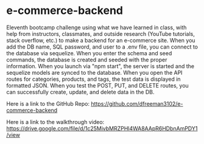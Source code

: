 # e-commerce-backend
Eleventh bootcamp challenge using what we have learned in class, with help from instructors, classmates, and outside research
(YouTube tutorials, stack overflow, etc.) to make a backend for an e-commerce site. When you add the DB name, SQL password, and user 
to a .env file, you can connect to the database via sequelize. When you enter the schema and seed commands, the database is created
and seeded with the proper information. When you launch via "npm start", the server is started and the sequelize models are synced to the
database. When you open the API routes for categories, products, and tags, the test data is displayed in formatted JSON. When you test
the POST, PUT, and DELETE routes, you can successfully create, update, and delete data in the DB.

Here is a link to the GitHub Repo: https://github.com/dfreeman3102/e-commerce-backend 

Here is a link to the walkthrough video: https://drive.google.com/file/d/1c25MivbMRZPHl4WA8AApR6HDbnAmPDY1/view 